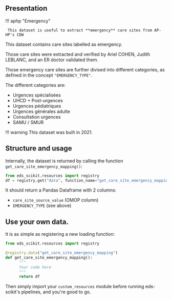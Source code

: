 ## Presentation

!!! aphp "Emergency"

     This dataset is useful to extract **emergency** care sites from AP-HP's CDW

This dataset contains care sites labelled as emergency.

Those care sites were extracted and verified by  Ariel COHEN,
Judith LEBLANC, and an ER doctor validated them.

Those emergency care sites are further divised into different categories,
as defined in the concept `"EMERGENCY_TYPE"`.

The different categories are:

- Urgences spécialisées
- UHCD + Post-urgences
- Urgences pédiatriques
- Urgences générales adulte
- Consultation urgences
- SAMU / SMUR

!!! warning
      This dataset was built in 2021.


## Structure and usage

Internally, the dataset is returned by calling the function `get_care_site_emergency_mapping()`:

```python
from eds_scikit.resources import registry
df = registry.get("data", function_name="get_care_site_emergency_mapping")()
```

It should return a Pandas Dataframe with 2 columns:

- `care_site_source_value` (OMOP column)
- `EMERGENCY_TYPE` (see above)

## Use your own data.

It is as simple as registering a new loading function:

```python title="custom_resources.py"
from eds_scikit.resources import registry

@registry.data("get_care_site_emergency_mapping")
def get_care_site_emergency_mapping():
      """
      Your code here
      """
      return df
```

Then simply import your `custom_resources` module before running eds-scikit's pipelines, and you're good to go.
